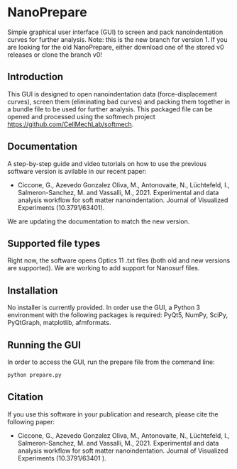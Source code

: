 # NanoPrepare 
Simple graphical user interface (GUI) to screen and pack nanoindentation curves for further analysis.
Note: this is the new branch for version 1. If you are looking for the old NanoPrepare, either download one of the stored v0 releases or clone the branch v0!

## Introduction 
This GUI  is designed to open nanoindentation data (force-displacement curves), screen them (eliminating bad curves) and packing them together in a bundle file to be used for further analysis. This packaged file can be opened and processed using the softmech project https://github.com/CellMechLab/softmech.

## Documentation 
A step-by-step guide and video tutorials on how to use the previous software version is avilable in our recent paper:

- Ciccone, G., Azevedo Gonzalez Oliva, M., Antonovaite, N., Lüchtefeld, I., Salmeron-Sanchez, M. and Vassalli, M., 2021. Experimental and data analysis workflow for soft matter nanoindentation. Journal of Visualized Experiments (10.3791/63401).

We are updating the documentation to match the new version.

## Supported file types 
Right now, the software opens Optics 11 .txt files (both old and new versions are supported). We are working to add support for Nanosurf files.

## Installation 
No installer is currently provided. In order use the GUI, a Python 3 environment with the following packages is required: PyQt5, NumPy, SciPy, PyQtGraph, matplotlib, afmformats.

## Running the GUI 
In order to access the GUI, run the prepare file from the command line:
```bash
python prepare.py 
```

## Citation 
If you use this software in your publication and research, please cite the following paper: 

- Ciccone, G., Azevedo Gonzalez Oliva, M., Antonovaite, N., Lüchtefeld, I., Salmeron-Sanchez, M. and Vassalli, M., 2021. Experimental and data analysis workflow for soft matter nanoindentation. Journal of Visualized Experiments (10.3791/63401
).
